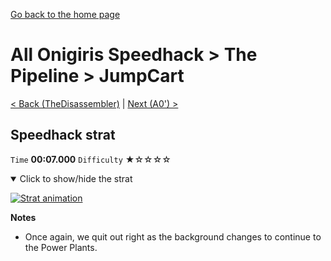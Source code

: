 [Go back to the home page](https://github.com/Doublevil/scbspeedrun)

# All Onigiris Speedhack > The Pipeline > JumpCart

[< Back (TheDisassembler)](https://github.com/Doublevil/scbspeedrun/blob/main/levels/arb_sh/A/TheDisassembler.md) | [Next (A0') >](https://github.com/Doublevil/scbspeedrun/blob/main/levels/arb_sh/A/A0'.md)

## Speedhack strat

`Time` **00:07.000** `Difficulty` ★☆☆☆☆
<details open>
  <summary>Click to show/hide the strat</summary>

  [![Strat animation](https://github.com/Doublevil/scbspeedrun/blob/main/media/levels/A/JumpCart_S_Strat.webp)](https://github.com/Doublevil/scbspeedrun/blob/main/media/levels/A/JumpCart_S_Strat.mp4?raw=true)

  **Notes**
  - Once again, we quit out right as the background changes to continue to the Power Plants.
</details>
